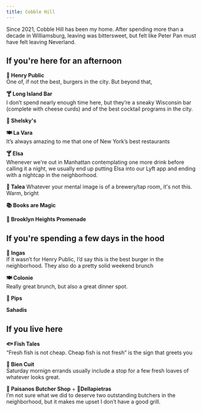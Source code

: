 ```yaml
---
title: Cobble Hill
---
```



Since 2021, Cobble Hill has been my home. After spending more than a decade in Williamsburg, leaving was bittersweet, but felt like Peter Pan must have felt leaving Neverland. 

## If you're here for an afternoon

 **🍔 Henry Public**  
  One of, if not the best, burgers in the city. But beyond that, 

**🍸 Long Island Bar**  
I don’t spend nearly enough time here, but they’re a sneaky Wisconsin bar (complete with cheese curds) and of the best cocktail programs in the city.

 **🥯 Shelsky's**

**🍽️ La Vara**  
It’s always amazing to me that one of New York’s best restaurants 

**🍸 Elsa**  
Whenever we're out in Manhattan contemplating one more drink before calling it a night, we usually end up putting Elsa into our Lyft app and ending with a nightcap in the neighborhood.


 **🍺 Talea**
 Whatever your mental image is of a brewery/tap room, it's not this. Warm, bright
 

**📚 Books are Magic**

**🗽 Brooklyn Heights Promenade**




## If you're spending a few days in the hood

**🍔 Ingas**  
If it wasn’t for Henry Public, I’d say this is the best burger in the neighborhood. They also do a pretty solid weekend brunch

**🍽️ Colonie**  
Really great brunch, but also a great dinner spot.

**🥃 Pips**


**Sahadis**

## If you live here

**🐟 Fish Tales**  
“Fresh fish is not cheap. Cheap fish is not fresh” is the sign that greets you

**🥖 Bien Cuit**  
Saturday mornign errands usually include a stop for a few fresh loaves of whatever looks great.


**🥩 Paisanos Butcher Shop** + **🥩Dellapietras**  
I’m not sure what we did to deserve two outstanding butchers in the neighborhood, but it makes me upset I don’t have a good grill. 



